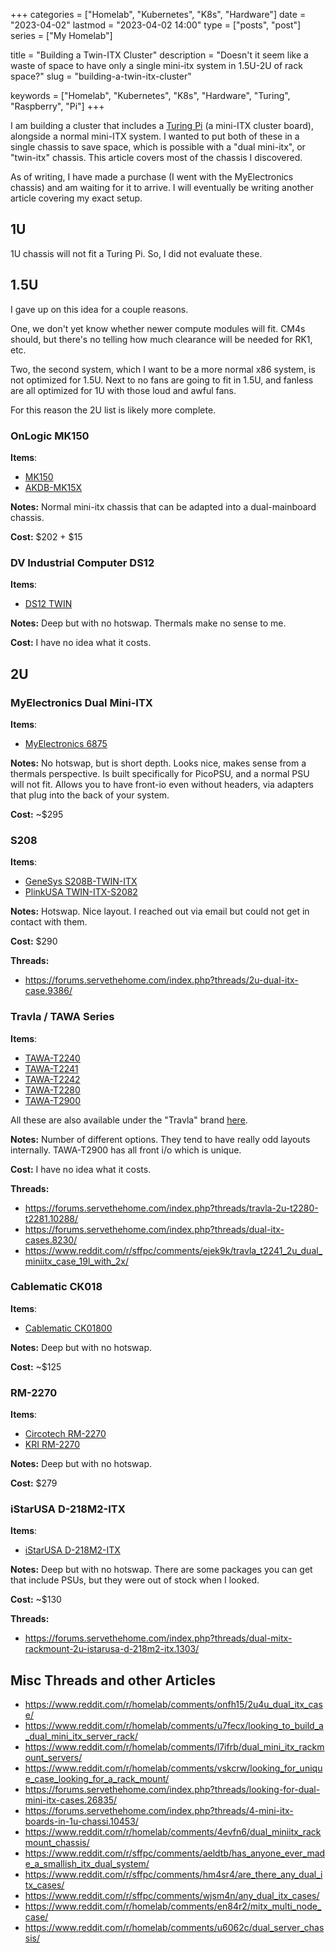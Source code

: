 +++
categories  = ["Homelab", "Kubernetes", "K8s", "Hardware"]
date        = "2023-04-02"
lastmod     = "2023-04-02 14:00"
type        = ["posts", "post"]
series      = ["My Homelab"]

title = "Building a Twin-ITX Cluster"
description = "Doesn't it seem like a waste of space to have only a single mini-itx system in 1.5U-2U of rack space?"
slug = "building-a-twin-itx-cluster"

keywords = ["Homelab", "Kubernetes", "K8s", "Hardware", "Turing", "Raspberry", "Pi"]
+++

I am building a cluster that includes a [Turing Pi](https://turingpi.com/) (a
mini-ITX cluster board), alongside a normal mini-ITX system. I wanted to put
both of these in a single chassis to save space, which is possible with a "dual
mini-itx", or "twin-itx" chassis. This article covers most of the chassis I
discovered.

As of writing, I have made a purchase (I went with the MyElectronics chassis)
and am waiting for it to arrive. I will eventually be writing another article
covering my exact setup.

## 1U

1U chassis will not fit a Turing Pi. So, I did not evaluate these.

## 1.5U

I gave up on this idea for a couple reasons.

One, we don't yet know whether newer compute modules will fit. CM4s should, but
there's no telling how much clearance will be needed for RK1, etc.

Two, the second system, which I want to be a more normal x86 system, is not
optimized for 1.5U. Next to no fans are going to fit in 1.5U, and fanless are
all optimized for 1U with those loud and awful fans.

For this reason the 2U list is likely more complete.

### OnLogic MK150

**Items**:

- [MK150](https://www.onlogic.com/mk150/)
- [AKDB-MK15X](https://www.onlogic.com/akdb-mk15x/)

**Notes:** Normal mini-itx chassis that can be adapted into a dual-mainboard
chassis.

**Cost:** $202 + $15

### DV Industrial Computer DS12

**Items**:

- [DS12 TWIN](http://inpc.com.ua/data/ds12.html)

**Notes:** Deep but with no hotswap. Thermals make no sense to me.

**Cost:** I have no idea what it costs.

## 2U

### MyElectronics Dual Mini-ITX

**Items**:

- [MyElectronics 6875](https://www.myelectronics.nl/us/19-inch-2u-mini-itx-case-for-dual-mini-itx-short-d.html)

**Notes:** No hotswap, but is short depth. Looks nice, makes sense from a
thermals perspective. Is built specifically for PicoPSU, and a normal PSU will
not fit. Allows you to have front-io even without headers, via adapters that
plug into the back of your system.

**Cost:** ~$295

### S208

**Items**:

- [GeneSys S208B-TWIN-ITX](https://www.genesysgroup.com.tw/s208b-twinitx.htm)
- [PlinkUSA TWIN-ITX-S2082](http://www.plinkusa.net/webTWIN-ITX-S2082.htm)

**Notes:** Hotswap. Nice layout. I reached out via email but could not get in
contact with them.

**Cost:** $290

**Threads:**

- https://forums.servethehome.com/index.php?threads/2u-dual-itx-case.9386/

### Travla / TAWA Series

**Items**:

- [TAWA-T2240](https://www.kiwatek.com/corp/index.php?route=product/product&path=75_78&product_id=62)
- [TAWA-T2241](https://www.kiwatek.com/corp/index.php?route=product/product&path=75_78&product_id=63)
- [TAWA-T2242](https://www.kiwatek.com/corp/index.php?route=product/product&path=75_78&product_id=229)
- [TAWA-T2280](https://www.kiwatek.com/corp/index.php?route=product/product&path=75_78&product_id=230)
- [TAWA-T2900](https://www.kiwatek.com/corp/index.php?route=product/product&path=75_78&product_id=256)

All these are also available under the "Travla" brand [here](https://www.mini-itx.com/store/?c=63).

**Notes:** Number of different options. They tend to have really odd layouts
internally. TAWA-T2900 has all front i/o which is unique.

**Cost:** I have no idea what it costs.

**Threads:**

- https://forums.servethehome.com/index.php?threads/travla-2u-t2280-t2281.10288/
- https://forums.servethehome.com/index.php?threads/dual-itx-cases.8230/
- https://www.reddit.com/r/sffpc/comments/ejek9k/travla_t2241_2u_dual_miniitx_case_19l_with_2x/

### Cablematic CK018

**Items**:

- [Cablematic CK01800](https://cablematic.com/en/products/server-case-rackmount-chassis-19-inch-ipc-mini-itx-2u-4x35-inch-depth-360mm-CK01800/)

**Notes:** Deep but with no hotswap.

**Cost:** ~$125

### RM-2270

**Items**:

- [Circotech RM-2270](https://www.circotech.com/rm-2270-2u-rackmount-case-for-dual-mini-itx-motherboard-system-14-deep.html)
- [KRI RM-2270](https://www.amazon.com/KRI-Rackmount-Chassis-RM-2270-Mini-ITX/dp/B08JNFV99V)

**Notes:** Deep but with no hotswap.

**Cost:** $279

### iStarUSA D-218M2-ITX

**Items**:

- [iStarUSA D-218M2-ITX](http://www.istarusa.com/en/istarusa/products.php?model=D-218M2-ITX)

**Notes:** Deep but with no hotswap. There are some packages you can get that
include PSUs, but they were out of stock when I looked.

**Cost:** ~$130

**Threads:**

- https://forums.servethehome.com/index.php?threads/dual-mitx-rackmount-2u-istarusa-d-218m2-itx.1303/

## Misc Threads and other Articles

- https://www.reddit.com/r/homelab/comments/onfh15/2u4u_dual_itx_case/
- https://www.reddit.com/r/homelab/comments/u7fecx/looking_to_build_a_dual_mini_itx_server_rack/
- https://www.reddit.com/r/homelab/comments/l7ifrb/dual_mini_itx_rackmount_servers/
- https://www.reddit.com/r/homelab/comments/vskcrw/looking_for_unique_case_looking_for_a_rack_mount/
- https://forums.servethehome.com/index.php?threads/looking-for-dual-mini-itx-cases.26835/
- https://forums.servethehome.com/index.php?threads/4-mini-itx-boards-in-1u-chassi.10453/
- https://www.reddit.com/r/homelab/comments/4evfn6/dual_miniitx_rackmount_chassis/
- https://www.reddit.com/r/sffpc/comments/aeldtb/has_anyone_ever_made_a_smallish_itx_dual_system/
- https://www.reddit.com/r/sffpc/comments/hm4sr4/are_there_any_dual_itx_cases/
- https://www.reddit.com/r/sffpc/comments/wjsm4n/any_dual_itx_cases/
- https://www.reddit.com/r/homelab/comments/en84r2/mitx_multi_node_case/
- https://www.reddit.com/r/homelab/comments/u6062c/dual_server_chassis/
